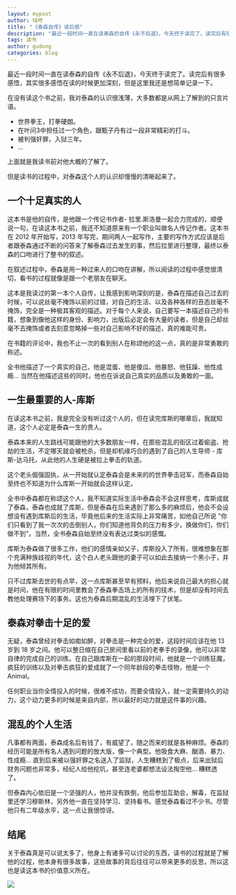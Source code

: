 ```yaml
---
layout: mypost
author: 咕咚
title: "《泰森自传》读后感"
description: "最近一段时间一直在读泰森的自传《永不后退》，今天终于读完了。读完后有很多感悟，其实很多感悟在读的时候更加深刻，但是这里我还是想简单记录一下。"
tags: 读书 
author: gudong
categories: blog
---
```



最近一段时间一直在读泰森的自传《永不后退》，今天终于读完了。读完后有很多感悟，其实很多感悟在读的时候更加深刻，但是这里我还是想简单记录一下。

在没有读这个书之前，我对泰森的认识很浅薄，大多数都是从网上了解到的只言片语。

- 世界拳王，打拳硬朗。
- 在叶问3中担任过一个角色，跟甄子丹有过一段非常精彩的打斗。
- 被判强奸罪，入狱三年。
- ...

上面就是我读书前对他大概的了解了。

但是读书的过程中，对泰森这个人的认识却慢慢的清晰起来了。

## 一个十足真实的人

这本书是他的自传，是他跟一个传记书作者- 拉里.斯洛曼一起合力完成的，顺便说一句，在读这本书之前，我还不知道原来有一个职业叫做名人传记作者。这本书在 2012 年开始写，2013 年写完，期间两人一起写作，主要的写作方式应该是后者跟泰森通过不断的问答来了解泰森过去发生的事，然后拉里进行整理，最终以泰森的口吻进行了整书的叙述。

在叙述过程中，泰森是用一种过来人的口吻在讲解，所以阅读的过程中感觉很清切，看书的过程就像是跟一个老朋友在聊天。

这本是我读过的第一本个人自传，让我感到影响深刻的是，泰森在描述自己过去的时候，可以说丝毫不掩饰以前的过错，对自己的生活、以及各种各样的丑态丝毫不掩饰，完全是一种极其客观的描述。对于每个人来说，自己要写一本描述自己的书籍，想象到像他这样的身份、影响力，出版后必定会有大量的读者，但是自己却丝毫不去掩饰或者去刻意忽略掉一些对自己影响不好的描述，真的难能可贵。

在书籍的评论中，我也不止一次的看到别人在称颂他的这一点，真的是非常勇敢的称述。

全书他描述了一个真实的自己，他是混蛋、他是傻瓜、他暴怒、他狂躁、他性成瘾… 当然在他描述这些的同时，他也在诉说自己真实的品质以及勇敢的一面。

## 一生最重要的人-库斯

在读这本书之前，我是完全没有听过这个人的，但在读完库斯的哪章后，我就知道，这个人必定是泰森一生的贵人。

泰森本来的人生路线可能跟他的大多数朋友一样，在那些混乱的街区过着偷盗、抢劫的生活，不定哪天就会被枪杀，但是却机缘巧合的遇到了自己的人生导师 - 库斯-达马托，从此他的人生硬是被拉上拳击的轨道。

这个老头倔强固执，从一开始就认定泰森会是未来的的世界拳击冠军，而泰森自始至终也不知道为什么库斯一开始就会这样认定。

全书中泰森都在称颂这个人，我不知道实际生活中泰森会不会这样思考，库斯成就了泰森，泰森也成就了库斯，但是泰森在后来遇到了那么多的麻烦后，他会不会设想没有遇到库斯后的生活，毕竟他后来的生活实际上非常痛苦，如他自己所说 "你们只看到了我一次次的击倒别人，你们知道他背负的压力有多少，换做你们，你们做不到"。当然，全书泰森自始至终没有表达过类似的感慨。

库斯为泰森做了很多工作，他们的感情亲如父子，库斯投入了所有，很难想象在那个充满种族歧视的年代，这个白人老头跟他的妻子可以如此去接纳一个黑小子，并为他倾其所有。

只不过库斯去世的有点早，这一点库斯甚至早有预料，他后来说自己最大的担心就是时间，他在有限的时间里教会了泰森拳击场上的所有的技术，但是却没有时间去教他处理赛场下的事务。这也为泰森后期混乱的生活埋下了伏笔。

## 泰森对拳击十足的爱

无疑，泰森曾经对拳击如痴如醉，对拳击是一种完全的爱，这段时间应该在他 13 岁到 18 岁之间。他可以整日缩在自己房间里看以前的老拳手的录像，他可以非常自律的完成自己的训练。在自己跟库斯在一起的那段时间，他就是一个训练狂魔，疯狂的训练以及对拳击疯狂的爱成就了一个同年龄段的拳击怪物，他是一个 Animal。

任何职业当你全情投入的时候，很难不成功，而要全情投入，就一定需要持久的动力，这个动力更多的时候是来自内部，所以最好的动力就是这件事的兴趣。

## 混乱的个人生活

凡事都有两面，泰森成名后有钱了，有威望了，随之而来的就是各种麻烦。泰森的经历可能是所有名人遇到问题的放大版，像一个典型。他吸食大麻、酗酒、暴力、性成瘾… 直到后来被以强奸罪之名送入了监狱，人生糟糕到了极点，后来出狱后财务问题也非常多，经纪人给他挖坑，甚至连老婆都想法设法掏空他… 糟糕透了。

但泰森内心依旧是一个坚强的人，他并没有跌倒，他后参加互助会，解毒，在监狱里还学习穆斯林，另外他一直在坚持学习、坚持看书。感觉泰森看过不少书。尽管他只有二年级水平，这一点让我很惊讶。

## 结尾

关于泰森真是可以说太多了，他身上有诸多可以讨论的东西，读书的过程就是了解他的过程，他本身有很多故事，这些故事的背后往往可以带来更多的反思，所以这也是读这本书的价值意义所在。

![](https://gitee.com/maoruibin/img/raw/master/2022/01/30/20220130143510969.jpg)